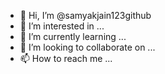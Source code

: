 - 👋 Hi, I’m @samyakjain123github
- 👀 I’m interested in ...
- 🌱 I’m currently learning ...
- 💞️ I’m looking to collaborate on ...
- 📫 How to reach me ...

<!---
samyakjain123github/samyakjain123github is a ✨ special ✨ repository because its `README.md` (this file) appears on your GitHub profile.
You can click the Preview link to take a look at your changes.
--->

